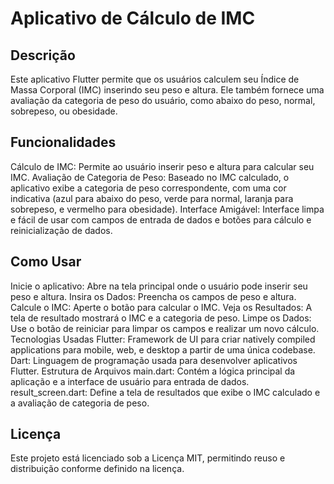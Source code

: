 # Aplicativo de Cálculo de IMC

## Descrição

Este aplicativo Flutter permite que os usuários calculem seu Índice de Massa Corporal (IMC) inserindo seu peso e altura. Ele também fornece uma avaliação da categoria de peso do usuário, como abaixo do peso, normal, sobrepeso, ou obesidade.

## Funcionalidades

Cálculo de IMC: Permite ao usuário inserir peso e altura para calcular seu IMC.
Avaliação de Categoria de Peso: Baseado no IMC calculado, o aplicativo exibe a categoria de peso correspondente, com uma cor indicativa (azul para abaixo do peso, verde para normal, laranja para sobrepeso, e vermelho para obesidade).
Interface Amigável: Interface limpa e fácil de usar com campos de entrada de dados e botões para cálculo e reinicialização de dados.

## Como Usar

Inicie o aplicativo: Abre na tela principal onde o usuário pode inserir seu peso e altura.
Insira os Dados: Preencha os campos de peso e altura.
Calcule o IMC: Aperte o botão para calcular o IMC.
Veja os Resultados: A tela de resultado mostrará o IMC e a categoria de peso.
Limpe os Dados: Use o botão de reiniciar para limpar os campos e realizar um novo cálculo.
Tecnologias Usadas
Flutter: Framework de UI para criar natively compiled applications para mobile, web, e desktop a partir de uma única codebase.
Dart: Linguagem de programação usada para desenvolver aplicativos Flutter.
Estrutura de Arquivos
main.dart: Contém a lógica principal da aplicação e a interface de usuário para entrada de dados.
result_screen.dart: Define a tela de resultados que exibe o IMC calculado e a avaliação de categoria de peso.

## Licença

Este projeto está licenciado sob a Licença MIT, permitindo reuso e distribuição conforme definido na licença.
